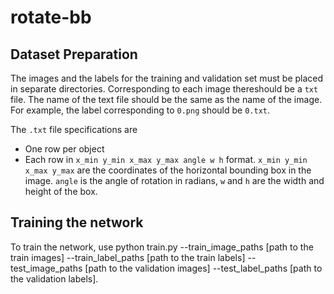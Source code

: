 # rotate-bb

## Dataset Preparation

The images and the labels for the training and validation set must be placed in separate directories. Corresponding to each image thereshould be a `txt` file.
The name of the text file should be the same as the name of the image. For example, the label corresponding to `0.png` should be `0.txt`.

The `.txt` file specifications are
- One row per object
- Each row in `x_min y_min x_max y_max angle w h` format. `x_min y_min x_max y_max` are the coordinates of the horizontal bounding box in the image. `angle` is the angle of rotation in radians, `w` and `h` are the width and height of the box.

## Training the network

To train the network, use
python train.py --train_image_paths [path to the train images] --train_label_paths [path to the train labels] --test_image_paths [path to the validation images] --test_label_paths [path to the validation labels].

